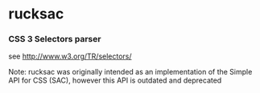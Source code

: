 rucksac
=======

### CSS 3 Selectors parser


see http://www.w3.org/TR/selectors/


Note:
rucksac was originally intended as an implementation of the Simple API for CSS (SAC), however this API is outdated and deprecated
